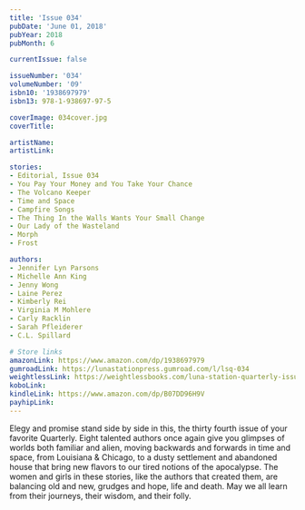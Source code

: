 ```yaml
---
title: 'Issue 034'
pubDate: 'June 01, 2018'
pubYear: 2018
pubMonth: 6

currentIssue: false

issueNumber: '034'
volumeNumber: '09'
isbn10: '1938697979'
isbn13: 978-1-938697-97-5

coverImage: 034cover.jpg
coverTitle: 

artistName: 
artistLink: 

stories:
- Editorial, Issue 034
- You Pay Your Money and You Take Your Chance
- The Volcano Keeper
- Time and Space
- Campfire Songs
- The Thing In the Walls Wants Your Small Change
- Our Lady of the Wasteland
- Morph
- Frost

authors:
- Jennifer Lyn Parsons
- Michelle Ann King
- Jenny Wong
- Laine Perez
- Kimberly Rei
- Virginia M Mohlere
- Carly Racklin
- Sarah Pfleiderer
- C.L. Spillard

# Store links
amazonLink: https://www.amazon.com/dp/1938697979
gumroadLink: https://lunastationpress.gumroad.com/l/lsq-034
weightlessLink: https://weightlessbooks.com/luna-station-quarterly-issue-034/
koboLink: 
kindleLink: https://www.amazon.com/dp/B07DD96H9V
payhipLink: 
---
```


Elegy and promise stand side by side in this, the thirty fourth issue of your favorite Quarterly. Eight talented authors once again give you glimpses of worlds both familiar and alien, moving backwards and forwards in time and space, from Louisiana &amp; Chicago, to a dusty settlement and abandoned house that bring new flavors to our tired notions of the apocalypse. The women and girls in these stories, like the authors that created them, are balancing old and new, grudges and hope, life and death. May we all learn from their journeys, their wisdom, and their folly.
